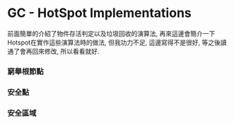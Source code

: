 # GC - HotSpot Implementations

前面簡單的介紹了物件存活判定以及垃圾回收的演算法, 再來這邊會簡介一下Hotspot在實作這些演算法時的做法, 但我功力不足, 這邊寫得不是很好, 等之後讀通了會再回來修改, 所以看看就好.

### 窮舉根節點

### 安全點

### 安全區域



